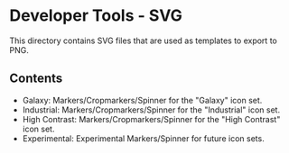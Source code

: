# Developer Tools - SVG

This directory contains SVG files that are used as templates to export to PNG.

## Contents

* Galaxy: Markers/Cropmarkers/Spinner for the "Galaxy" icon set.
* Industrial: Markers/Cropmarkers/Spinner for the "Industrial" icon set.
* High Contrast: Markers/Cropmarkers/Spinner for the "High Contrast" icon set.
* Experimental: Experimental Markers/Spinner for future icon sets.
